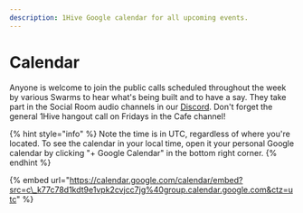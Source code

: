 ```yaml
---
description: 1Hive Google calendar for all upcoming events.
---
```


# Calendar

Anyone is welcome to join the public calls scheduled throughout the week by various Swarms to hear what's being built and to have a say. They take part in the Social Room audio channels in our [Discord](discord/). Don't forget the general 1Hive hangout call on Fridays in the Cafe channel!

{% hint style="info" %}
Note the time is in UTC, regardless of where you're located. To see the calendar in your local time, open it your personal Google calendar by clicking "+ Google Calendar" in the bottom right corner.
{% endhint %}

{% embed url="https://calendar.google.com/calendar/embed?src=c\_k77c78d1kdt9e1vpk2cvjcc7jg%40group.calendar.google.com&ctz=utc" %}

